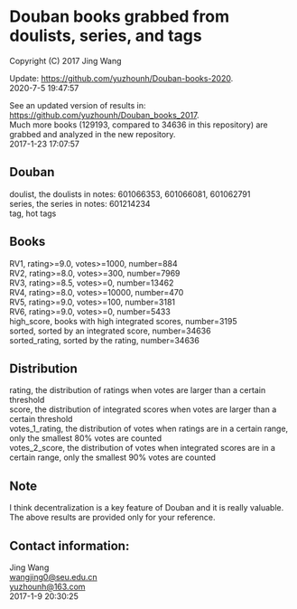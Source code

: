 # Douban books grabbed from doulists, series, and tags
Copyright (C) 2017 Jing Wang

Update: https://github.com/yuzhounh/Douban-books-2020.  
2020-7-5 19:47:57

See an updated version of results in: https://github.com/yuzhounh/Douban_books_2017.  
Much more books (129193, compared to 34636 in this repository) are grabbed and analyzed in the new repository.  
2017-1-23 17:07:57

## Douban
doulist, the doulists in notes: 601066353, 601066081, 601062791  
series, the series in notes: 601214234  
tag, hot tags  

## Books
RV1, rating>=9.0, votes>=1000,  number=884  
RV2, rating>=8.0, votes>=300,   number=7969  
RV3, rating>=8.5, votes>=0,     number=13462  
RV4, rating>=8.0, votes>=10000, number=470  
RV5, rating>=9.0, votes>=100,   number=3181  
RV6, rating>=9.0, votes>=0,     number=5433  
high_score, books with high integrated scores, number=3195  
sorted, sorted by an integrated score, number=34636  
sorted_rating, sorted by the rating, number=34636  

## Distribution
rating, the distribution of ratings when votes are larger than a certain threshold  
score, the distribution of integrated scores when votes are larger than a certain threshold  
votes_1_rating, the distribution of votes when ratings are in a certain range, only the smallest 80% votes are counted  
votes_2_score, the distribution of votes when integrated scores are in a certain range, only the smallest 90% votes are counted  

## Note
I think decentralization is a key feature of Douban and it is really valuable. The above results are provided only for your reference.   

## Contact information:
Jing Wang  
wangjing0@seu.edu.cn  
yuzhounh@163.com  
2017-1-9 20:30:25  
